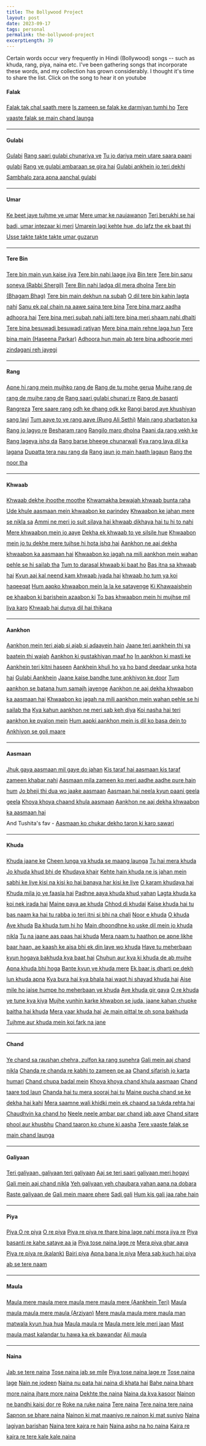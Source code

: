 ```yaml
---
title: The Bollywood Project
layout: post
date: 2023-09-17
tags: personal
permalink: the-bollywood-project
excerptLength: 39
---
```


Certain words occur very frequently in Hindi (Bollywood) songs -- such as khuda, rang, piya, naina etc. I've been gathering songs that incorporate these words, and my collection has grown considerably. I thought it's time to share the list. Click on the song to hear it on youtube

#### Falak
<div style="line-height: 2;">
	<a class="a-class-blue" href="https://youtu.be/vr8RaNuWjWc?si=lPhE01_1E3iKDSwx&t=52">Falak tak chal saath mere</a>
	<a class="a-class-green" href="https://youtu.be/Jpq9tm0gnTM?si=jH0E_I2Fuu3YAkA_&t=36">Is zameen se falak ke darmiyan tumhi ho</a>
	<a class="a-class-yellow" href="https://youtu.be/X7WXHhokylc?si=psOMkN1RbZXz2DeO&t=13">Tere vaaste falak se main chand launga</a>
</div>
<hr>


#### Gulabi
<div style="line-height: 2;">
	<a class="a-class-yellow" href="https://youtu.be/E4ZJxhyAaH8?si=gmsTWuwGLgaVUWJ3&t=15">Gulabi</a>
	<a class="a-class-red" href="https://youtu.be/bSAlE_WgHxY?si=zSPdDeGELf9t7c_V&t=20">Rang saari gulabi chunariya ve</a>
	<a class="a-class-blue" href="https://youtu.be/60vIVA5AZ9M?si=NpkFW_hjgtoBpUWl&t=150">Tu jo dariya mein utare saara paani gulabi</a>
	<a class="a-class-green" href="https://youtu.be/1ml5HrQrdQI?si=UPCkq1uF_IGAXeNf&t=103">Rang ye gulabi ambaraan se gira hai</a>
	<a class="a-class-yellow" href="https://youtu.be/hgi2MYAFgE8?si=pHilpjKF4QkHbuh3&t=27">Gulabi ankhein jo teri dekhi</a>
	<a class="a-class-red" href="https://youtu.be/_Q3kxtFyhBU?si=Tfgjb3NkADxxkZUZ&t=24">Sambhalo zara apna aanchal gulabi</a>
</div>
<hr>

#### Umar
<div style="line-height: 2;">
	<a class="a-class-red" href="https://youtu.be/BTRPBiE_1lA?si=Xwa8s_RXPSrCWmxf&t=109">Ke beet jaye tujhme ye umar</a>
	<a class="a-class-green" href="https://youtu.be/CYCoNpxWWzk?si=e6PNW97WmKC0N4_g&t=97">Mere umar ke naujawanon</a>
	<a class="a-class-yellow" href="https://youtu.be/vdbP_3o73qI?si=1pbWHAJfAF61fA0-&t=155">Teri berukhi se hai badi, umar intezaar ki meri</a>
	<a class="a-class-blue" href="https://youtu.be/jXwg9l9D51A?si=wsdDfZW8idIA5Kiv&t=293">Umarein lagi kehte hue, do lafz the ek baat thi</a>
	<a class="a-class-red" href="https://youtu.be/ycS5PagXvhQ?si=OIuuFkDu23sa_eIT&t=208">Usse takte takte takte umar guzarun</a>
</div>
<hr>

#### Tere Bin
<div style="line-height: 2;">
	<a class="a-class-blue" href="https://youtu.be/yIrU21hoHys?si=BcdEp_8KDqKslG52&t=29">Tere bin main yun kaise jiya</a>
	<a class="a-class-red" href="https://youtu.be/ODp3B_pQD48?si=BegVLbNaRQoLbLw9&t=118">Tere bin nahi laage jiya</a>
	<a class="a-class-green" href="https://youtu.be/JPZxMhZ4KDw?si=EEW8MBINBVZ7sdap&t=35">Bin tere</a>
	<a class="a-class-yellow" href="https://youtu.be/_trU-Wt9ucI?si=LAUffnA6B_ppDuBl&t=22">Tere bin sanu soneya (Rabbi Shergil)</a>
	<a class="a-class-blue" href="https://youtu.be/aeNq_hB9TXI?si=4DC0Mme9Aft0LVva&t=82">Tere Bin nahi ladga dil mera dholna</a>
	<a class="a-class-red" href="https://youtu.be/hYJCJ_cTg_4?si=K-EPD-rtY2p_BLxB&t=23">Tere bin (Bhagam Bhag)</a>
	<a class="a-class-green" href="https://youtu.be/dSD8XZVBO1M?si=Up7D6FfVCDezGeWW&t=36">Tere bin main dekhun na subah</a>
	<a class="a-class-yellow" href="https://youtu.be/9wI3UXRYW-s?si=8lo4wjG4OQboDGNG&t=58">O dil tere bin kahin lagta nahi</a>
	<a class="a-class-blue" href="https://youtu.be/z_EHzFmAivg?si=zEn6XEXjwKkiKcz6&t=30">Sanu ek pal chain na aawe sajna tere bina</a>
	<a class="a-class-red" href="https://youtu.be/C_5CrB3GpDk?si=7QGnBWCDqfVf1lys&t=15">Tere bina marz aadha adhoora hai</a>
	<a class="a-class-green" href="https://youtu.be/mK-XfCnttkE?si=75MM6B3k1WVfIG4J&t=112">Tere bina meri subah nahi jalti tere bina meri shaam nahi dhalti</a>
	<a class="a-class-yellow" href="https://youtu.be/RMd2hXlVEQg?si=7uWln_ET91L7eUbp&t=26">Tere bina besuwadi besuwadi ratiyan</a>
	<a class="a-class-blue" href="https://youtu.be/uqF-Rt8tcpg?si=dGoMPRX1mXdY3-B0&t=28">Mere bina main rehne laga hun</a>
	<a class="a-class-red" href="https://youtu.be/sL_a7FSV7Ns?si=_qRdCC0_D3qTCOpo&t=50">Tere bina main (Haseena Parkar)</a>
	<a class="a-class-green" href="https://youtu.be/Jv2Z9KJgYjU?si=gmoD5c-JKjTi4uB1&t=142">Adhoora hun main ab tere bina adhoorie meri zindagani reh jayegi</a>
</div>
<hr>

#### Rang
<div style="line-height: 2;">
	<a class="a-class-red" href="https://youtu.be/5idNBcKDtvA?si=q1UjlN2kEMpztgB2&t=79">Apne hi rang mein mujhko rang de</a>
	<a class="a-class-green" href="https://youtu.be/AEIVhBS6baE?si=FVgu6t0gojFiRpcm&t=65">Rang de tu mohe gerua</a>
	<a class="a-class-yellow" href="https://youtu.be/-Ek-1LyYhfY?si=UN8UxyVZNBPeByEe&t=19">Mujhe rang de rang de mujhe rang de</a>
	<a class="a-class-blue" href="https://youtu.be/bSAlE_WgHxY?si=0qLPx0uPsPDrEKbs&t=12">Rang saari gulabi chunari re</a>
	<a class="a-class-red" href="https://youtu.be/c769V25pX08?si=nrIPvGS16ZALH55l&t=87">Rang de basanti</a>
	<a class="a-class-green" href="https://youtu.be/KDgv9_49n6I?si=42xfYt4wclxwIuXQ&t=24">Rangreza</a>
	<a class="a-class-yellow" href="https://youtu.be/x48o6NJVsBM?si=sZ7XMeEevLVIhwkH&t=29">Tere saare rang odh ke dhang odk ke</a>
	<a class="a-class-blue" href="https://youtu.be/dlz09a-pyPE?si=oTYHm3lr8Ucek_c1">Rangi barod aye khushiyan sang layi</a>
	<a class="a-class-red" href="https://youtu.be/-r_uGMbkRAg?si=bOzNhpAbDKdxsOHV&t=145">Tum aaye to ye rang aaye (Rung Ali Sethi)</a>
	<a class="a-class-green" href="https://youtu.be/aKdqQ5BC_S4?si=nsLdZocHR1sSQoOB&t=33">Main rang sharbaton ka</a>
	<a class="a-class-yellow" href="https://youtu.be/XrCoN0EnWvA?si=f4zkAd-rIclop0Oe&t=76">Rang jo lagyo re</a>
	<a class="a-class-blue" href="https://youtu.be/huxhqphtDrM?si=_uXnTITxeVLdTQ-W&t=48">Besharam rang</a>
	<a class="a-class-red" href="https://youtu.be/2bp7zdzWj3Y?si=D0fPvz-Q4Ry0bVbW&t=1">Rangilo maro dholna</a>
	<a class="a-class-green" href="https://youtu.be/_hRnWA0A20E?si=g1-dEXJVKRphs_t2&t=26">Paani da rang vekh ke</a>
	<a class="a-class-yellow" href="https://youtu.be/Qg-jcTYM5DQ?si=3KD_J8hmwCFxzHaF&t=62">Rang lageya ishq da</a>
	<a class="a-class-blue" href="https://youtu.be/Jf92MOkrbEw?si=dOYVoY7R7DoWfoYW&t=54">Rang barse bheege chunarwali</a>
	<a class="a-class-red" href="https://youtu.be/vc-KxBjIbgI?si=YzSjq-IlVnaUpHGG&t=49">Kya rang laya dil ka lagana</a>
	<a class="a-class-green" href="https://youtu.be/W2mjfazc9eM?si=PyAKzADWdtWFXkSr&t=80">Dupatta tera nau rang da</a>
	<a class="a-class-yellow" href="https://youtu.be/BddP6PYo2gs?si=d4ZIAKcbHlwa5KaX&t=53">Rang jaun jo main haath lagaun</a>
	<a class="a-class-blue" href="https://youtu.be/f3FFOBrMmdg?si=hlXjQxMa55XzezYs&t=68">Rang the noor tha</a>
</div>
<hr>

#### Khwaab
<div style="line-height: 2;">
	<a class="a-class-green" href="https://youtu.be/kCQ6zaHDXj4?si=Bv73JtlA35j_taIT&t=2">Khwaab dekhe jhoothe moothe</a>
	<a class="a-class-yellow" href="https://youtu.be/dTu5dTEzVM4?si=mqC9SH-68JqeUa10&t=17">Khwamakha bewajah khwaab bunta raha</a>
	<a class="a-class-blue" href="https://youtu.be/R0XjwtP_iTY?si=zV0YssEuiCeu2WXX&t=13">Ude khule aasmaan mein khwaabon ke parindey</a>
	<a class="a-class-red" href="https://youtu.be/EHelINfImh8?si=B44i3PQnET2NpkMc&t=12">Khwaabon ke jahan mere se nikla sa</a>
	<a class="a-class-green" href="https://youtu.be/wHD6z0vuWiM?si=8vWJ5Cjao50KB7Mq&t=25">Ammi ne meri jo suit silaya hai khwaab dikhaya hai tu hi to nahi</a>
	<a class="a-class-yellow" href="https://youtu.be/Zxgvob1Ew0c?si=DWhXpYZjA4CdhdmQ&t=125">Mere khwaabon mein jo aaye</a>
	<a class="a-class-blue" href="https://youtu.be/7dO_MS9tZ5E?si=8sXIL7P6Ff75LhrX&t=54">Dekha ek khwaab to ye silsile hue</a>
	<a class="a-class-red" href="https://youtu.be/ioj6YBaSAyE?si=wxGt6y7AEgn3dvmI&t=123">Khwaabon mein jo tu dekhe mere tujhse hi hota ishq hai</a>
	<a class="a-class-green" href="https://youtu.be/hJBHSmyqv0Y?si=z2QYjeFlNZE3UBY2&t=219">Aankhon ne aaj dekha khwaabon ka aasmaan hai</a>
	<a class="a-class-yellow" href="https://youtu.be/jh66Pjtqr4k?si=bV3HxGOgkxhzHCit&t=208">Khwaabon ko jagah na mili aankhon mein wahan pehle se hi sailab tha</a>
	<a class="a-class-blue" href="https://youtu.be/uCMYzolEbO0?si=xxPeUlRGNlO_6-T9&t=8">Tum to darasal khwaab ki baat ho</a>
	<a class="a-class-red" href="https://youtu.be/q_WvU9J1nXw?si=ddd98ALFzfBz4A38&t=50">Bas itna sa khwaab hai</a>
	<a class="a-class-green" href="https://youtu.be/Gg6NMU4ivXM?si=OeFr2wGNDeqKfgj1&t=39">Kyun aaj kal neend kam khwaab jyada hai</a>
	<a class="a-class-yellow" href="https://youtu.be/xj5ru2vdhfI?si=f8i1SOFIc5F3DYyq&t=9">khwaab ho tum ya koi haqeeqat</a>
	<a class="a-class-blue" href="https://youtu.be/vBTcsTd2kF0?si=YB850lbAsazocgLu&t=127">Hum aapko khwaabon mein la la ke satayenge</a>
	<a class="a-class-red" href="https://youtu.be/0Np37l4ykRE?si=BJL19MhYqQ2CgWoI&t=30">Ki Khawaaishein pe khaabon ki barishein azaabon ki</a>
	<a class="a-class-green" href="https://youtu.be/QxddU3sjVRY?si=5U9v9vItDIo5t31w&t=27">To bas khwaabon mein hi mujhse mil liya karo</a>
	<a class="a-class-yellow" href="https://youtu.be/A6HSbFUeFFE?si=_prYwA16MRbdPxHx&t=133">Khwaab hai dunya dil hai thikana</a>
</div>
<hr>

#### Aankhon
<div style="line-height: 2;">
	<a class="a-class-yellow" href="https://youtu.be/7KKVb0_IdD4?si=DbyvXT_qr2Vlm2p_&t=15">Aankhon mein teri ajab si ajab si adaayein hain</a>
	<a class="a-class-blue" href="https://youtu.be/P8PWN1OmZOA?si=S-RfaO6X1qLaibzH&t=120">Jaane teri aankhein thi ya baatein thi wajah</a>
	<a class="a-class-red" href="https://youtu.be/7k5gM4ClRRo?si=5SSYqnserPafnDgU&t=34">Aankhon ki gustakhiyan maaf ho</a>
	<a class="a-class-green" href="https://youtu.be/yjYE41bYnUM?si=9KEXbjHotVw3FQ8d&t=42">In aankhon ki masti ke</a>
	<a class="a-class-yellow" href="https://youtu.be/JVlXn22VzaI?si=QGNAThO7Wv5X2T9L&t=28">Aankhein teri kitni haseen</a>
	<a class="a-class-blue" href="https://youtu.be/eM8Mjuq4MwQ?si=IgR_wk5oh76wlwN3&t=45">Aankhein khuli ho ya ho band deedaar unka hota hai</a>
	<a class="a-class-red" href="https://youtu.be/I5t894l5b1w?si=vBhsN3tGtcLvxnTH&t=47">Gulabi Aankhein</a>
	<a class="a-class-green" href="https://youtu.be/kw4tT7SCmaY?si=8Ak-Ito161UQIxv9&t=160">Jaane kaise bandhe tune ankhiyon ke door</a>
	<a class="a-class-yellow" href="https://youtu.be/2vKMY75kvjI?si=Lzp3mNFx4iphnQ3V&t=22">Tum aankhon se batana hum samajh jayenge</a>
	<a class="a-class-blue" href="https://youtu.be/hJBHSmyqv0Y?si=z2QYjeFlNZE3UBY2&t=219">Aankhon ne aaj dekha khwaabon ka aasmaan hai</a>
	<a class="a-class-red" href="https://youtu.be/jh66Pjtqr4k?si=bV3HxGOgkxhzHCit&t=208">Khwaabon ko jagah na mili aankhon mein wahan pehle se hi sailab tha</a>
	<a class="a-class-green" href="https://youtu.be/Qg-jcTYM5DQ?si=2ZqukZj6E6X_dG2X&t=27">Kya kahun aankhon ne meri sab keh diya</a>
	<a class="a-class-yellow" href="https://youtu.be/Gg6NMU4ivXM?si=u9nUrJbxEL6tX7FS&t=197">Koi nasha hai teri aankhon ke pyalon mein</a>
	<a class="a-class-blue" href="https://youtu.be/vBTcsTd2kF0?si=_a_7-lcUDJ5_P08O&t=29">Hum aapki aankhon mein is dil ko basa dein to</a>
	<a class="a-class-red" href="https://youtu.be/rY_0SOlmrdY?si=KqbljutyItEvruvJ&t=47">Ankhiyon se goli maare</a>
</div>
<hr>

#### Aasmaan
<div style="line-height: 2;">
	<a class="a-class-blue" href="https://youtu.be/tGTmop4JZWc?si=y0rXXyqF066yCZYv&t=313">Jhuk gaya aasmaan mil gaye do jahan</a>
	<a class="a-class-red" href="https://youtu.be/eIjFX9fVgv0?si=TnRT3dHY5JZTIC25&t=17">Kis taraf hai aasmaan kis taraf zameen khabar nahi</a>
	<a class="a-class-green" href="https://youtu.be/zFdi834FiZ4?si=SJunD4_lZLTbk0y0&t=168">Aasmaan mila zameen ko meri aadhe aadhe pure hain hum</a>
	<a class="a-class-yellow" href="https://youtu.be/j3BiIJKBlYE?si=-CWzqFi23gOpVqRi&t=68">Jo bheji thi dua wo jaake aasmaan</a>
	<a class="a-class-blue" href="https://youtu.be/COgxQbjzbEk?si=Vye7wvNObWOxQVlU&t=42">Aasmaan hai neela kyun paani geela geela</a>
	<a class="a-class-red" href="https://youtu.be/EsENO8IjmoY?si=8ox70IURqjfg-Phm&t=11">Khoya khoya chaand khula aasmaan</a>
	<a class="a-class-green" href="https://youtu.be/hJBHSmyqv0Y?si=z2QYjeFlNZE3UBY2&t=219">Aankhon ne aaj dekha khwaabon ka aasmaan hai</a>
	<br>
	And Tushita's fav - <a class="a-class-yellow" href="https://youtu.be/hWrSTieqWTA?si=GeyQwX8lyPgfZTF9&t=23">Aasmaan ko chukar dekho taron ki karo sawari</a> 
</div>
<hr>

#### Khuda
<div style="line-height: 2;">
	<a class="a-class-red" href="https://youtu.be/cmMiyZaSELo?si=iRQmY3cLQbCMSBOk&t=59">Khuda jaane ke</a>
	<a class="a-class-green" href="https://youtu.be/Qdz5n1Xe5Qo?si=SA9yflmQKJlowAhu&t=35">Cheen lunga ya khuda se maang launga</a>
	<a class="a-class-yellow" href="https://youtu.be/IMlcwOK5CLI?si=Y1D7er_G6v8a6E8f&t=43">Tu hai mera khuda</a>
	<a class="a-class-blue" href="https://youtu.be/BBAyRBTfsOU?si=KVEkSnumhwkvg3FB&t=51">Jo khuda khud bhi de</a>
	<a class="a-class-red" href="https://youtu.be/jq69R33z4hU?si=dfTEgGXXFx5WBmOy&t=72">Khudaya khair</a>
	<a class="a-class-green" href="https://youtu.be/eXnD5r9JfbI?si=-JRQFLbPSs4Y6DEW&t=40">Kehte hain khuda ne is jahan mein sabhi ke liye kisi na kisi ko hai banaya har kisi ke liye</a>
	<a class="a-class-yellow" href="https://youtu.be/gIOea2pgfIo?si=yk24TASSDr1aTHSt&t=53">O karam khudaya hai</a>
	<a class="a-class-blue" href="https://youtu.be/Gh5wHtqW9Ek?si=H3T5dLN60xbNKfNh&t=120">Khuda mila jo ye faasla hai</a>
	<a class="a-class-red" href="https://youtu.be/_F8O3uVkScE?si=QnLdWO9SQg-fajme&t=333">Padhne aaya khuda khud yahan</a>
	<a class="a-class-green" href="https://youtu.be/Gg6NMU4ivXM?si=QElf5_tEpQhnE4fP&t=43">Lagta khuda ka koi nek irada hai</a>
	<a class="a-class-yellow" href="">Maine paya ae khuda</a>
	<a class="a-class-blue" href="https://youtu.be/AlvUuGJccKs?si=dtV8OnX-o6CNeFcm&t=57">Chhod di khudai</a>
	<a class="a-class-red" href="https://youtu.be/YSWMbwQuWAY?si=0xeShg6qIqxATWzG&t=192">Kaise khuda hai tu bas naam ka hai tu rabba jo teri itni si bhi na chali</a>
	<a class="a-class-green" href="https://youtu.be/JJ5r5Z6G2Zo?si=1dqgq26dFxVYdZyB&t=105">Noor e khuda</a>
	<a class="a-class-yellow" href="https://youtu.be/ZwrcuypKZTM?si=D3IO1HuWGZXdYBmK&t=78">O khuda</a>
	<a class="a-class-blue" href="https://youtu.be/T-g39o0rDos?si=aemtllZXHutEzOnv&t=2">Aye khuda</a>
	<a class="a-class-red" href="https://youtu.be/PP7WOMnT288?si=WavsfzPsLhdLNo52&t=40">Ba khuda tum hi ho</a>
	<a class="a-class-green" href="https://youtu.be/zI2zbGfvE7w?si=NOsTXBUR4Y3bI579&t=119">Main dhoondhne ko uske dil mein jo khuda nikla</a>
	<a class="a-class-yellow" href="https://youtu.be/jAUSF4_ygJg?si=ao62mY-wT9r6vdq1&t=53">Tu na jaane aas paas hai khuda</a>
	<a class="a-class-blue" href="https://youtu.be/yBa3FVQKAvY?si=dH_fAn9-Qj5poqz_&t=35">Mera naam tu haathon pe apne likhe baar haan, ae kaash ke aisa bhi ek din laye wo khuda</a>
	<a class="a-class-red" href="https://youtu.be/DmsOinqrPvQ?si=yfuHy9RvzD9ccEEK&t=120">Haye tu meherbaan kyun hogaya bakhuda kya baat hai</a>
	<a class="a-class-green" href="https://youtu.be/a6cJAFFQn_I?si=xoLEOe8cycygO2en&t=116">Chuhun aur kya ki khuda de ab mujhe</a>
	<a class="a-class-yellow" href="https://youtu.be/1o_brS03A5A?si=M2FyCDDj3BAMgv1J&t=122">Apna khuda bhi hoga</a>
	<a class="a-class-blue" href="https://youtu.be/VOLKJJvfAbg?si=ctWF8NRuxBk-YpBe&t=153">Bante kyun ye khuda mere</a>
	<a class="a-class-red" href="https://youtu.be/bYzENrdZasg?si=ItKjC5dlEzs6QeHb&t=71">Ek baar is dharti pe dekh lun khuda apna</a>
	<a class="a-class-green" href="https://youtu.be/OTYtQKm8O9E?si=lrHy-El_pMEvaUlq&t=154">Kya bura hai kya bhala hai waqt hi shayad khuda hai</a>
	<a class="a-class-yellow" href="https://youtu.be/u-FaTNxrWhw?si=vyQ1e40Lifq3SBZB&t=228">Aise mile ho jaise humpe ho meherbaan ye khuda</a>
	<a class="a-class-blue" href="https://youtu.be/HGfc06RZyjQ?si=73apVBgWcPGwl-L8&t=43">Aye khuda gir gaya</a>
	<a class="a-class-red" href="https://youtu.be/5zBwghETKco?si=S43GGT_0PkAdnlqy">O re khuda ye tune kya kiya</a>
	<a class="a-class-green" href="https://youtu.be/lN1m7zLBbSU?si=w4Yo-2EOKaARdriI&t=13">Mujhe yunhin karke khwabon se juda, jaane kahan chupke baitha hai khuda</a>
	<a class="a-class-yellow" href="https://youtu.be/ycS5PagXvhQ?si=OmAdR-BdbP--Xt08&t=108">Mera yaar khuda hai</a>
	<a class="a-class-blue" href="https://youtu.be/0Iu5kQi8lns?si=MhEvAtrHoViKCT58&t=51">Je main pittal te oh sona bakhuda</a>
	<a class="a-class-red" href="https://youtu.be/Itntw6h2yEA?si=l_gk9aQ40RvfgTUe&t=72">Tujhme aur khuda mein koi fark na jane</a>
</div>
<hr>

#### Chand
<div style="line-height: 2;">
	<a class="a-class-blue" href="https://youtu.be/VueN49P7JyU?si=Yeo8IGQtwMjsL3Iq&t=11">Ye chand sa raushan chehra, zulfon ka rang sunehra</a>
	<a class="a-class-red" href="https://youtu.be/SOYFHUTZ-kw?si=wqGlour9eagg_Lyc&t=18">Gali mein aaj chand nikla</a>
	<a class="a-class-green" href="https://youtu.be/Sg1aIfA1bIM?si=kdURgFN0qRj_nmkW&t=43">Chanda re chanda re kabhi to zameen pe aa</a>
	<a class="a-class-yellow" href="https://youtu.be/zWEOx7TSM6I?si=DULCSO6g0LhoONF4&t=62">Chand sifarish jo karta humari</a>
	<a class="a-class-blue" href="https://youtu.be/9a6UaCBEV6o?si=6l96n32t2hFLkPm7&t=47">Chand chupa badal mein</a>
	<a class="a-class-red" href="https://youtu.be/EsENO8IjmoY?si=DnwkRvxvfSfx1eGx&t=11">Khoya khoya chand khula aasmaan</a>
	<a class="a-class-green" href="https://youtu.be/DIAcdeG70IE?si=3Sw3VZiDQmMjywXu&t=41">Chand taare tod laun</a>
	<a class="a-class-yellow" href="https://youtu.be/MXSEr_hg7iE?si=kugTdir_uQMuSFHq&t=17">Chanda hai tu mera sooraj hai tu</a>
	<a class="a-class-blue" href="https://youtu.be/lq5T-4gn4YA?si=gZ3TW46URN-ru7eU&t=33">Maine pucha chand se ke dekha hai kahi</a>
	<a class="a-class-red" href="https://youtu.be/S0WPSYFm7iE?si=GD_NKkbbs2CyqdHQ&t=27">Mera saamne wali khidki mein ek chaand sa tukda rehta hai</a>
	<a class="a-class-green" href="https://youtu.be/uAsM_D5oO9c?si=01KUK5Na-9xKzTm_&t=20">Chaudhvin ka chand ho</a>
	<a class="a-class-yellow" href="https://youtu.be/sXdG1SbRd3A?si=XipQG7h6HsQJyXow&t=8">Neele neele ambar par chand jab aaye</a>
	<a class="a-class-blue" href="https://youtu.be/ymHazb9lJ_I?si=z7LLMRjbjiAZnmWh&t=40">Chand sitare phool aur khusbhu</a>
	<a class="a-class-red" href="https://youtu.be/Wk9GL7zvU24?si=cO2qJVe7IChlPSrw&t=48">Chand taaron ko chune ki aasha</a>
	<a class="a-class-green" href="https://youtu.be/X7WXHhokylc?si=fHkIn8W0GkdjMp3b&t=13">Tere vaaste falak se main chand launga</a>
</div>
<hr>

#### Galiyaan
<div style="line-height: 2;">
	<a class="a-class-yellow" href="https://youtu.be/FxAG_11PzCk?si=0mw1ByrWSRbNhpk6&t=76">Teri galiyaan, galiyaan teri galiyaan</a>
	<a class="a-class-blue" href="https://youtu.be/NFsEqOBG51M?si=MkCGlZNpdJYsQHHs&t=42">Aaj se teri saari galiyaan meri hogayi</a>
	<a class="a-class-red" href="https://youtu.be/SOYFHUTZ-kw?si=wqGlour9eagg_Lyc&t=18">Gali mein aaj chand nikla</a>
	<a class="a-class-green" href="https://youtu.be/KiB5pL6ZyyU?si=iL_7PGCfKdlrDtKa&t=50">Yeh galiyaan yeh chaubara yahan aana na dobara</a>
	<a class="a-class-yellow" href="https://youtu.be/ZAkEqvePzGg?si=qC2E8DGNVeVYl2Ue&t=144">Raste galiyaan de</a>
	<a class="a-class-blue" href="https://youtu.be/oMesPehN_Do?si=vbor1BJK5bs7jFS5&t=12">Gali mein maare phere</a>
	<a class="a-class-red" href="https://youtu.be/cU3IO6Am65o?si=w2ErkzVTI_pKIiih&t=19">Sadi gali</a>
	<a class="a-class-green" href="https://youtu.be/apyjqhAf4JQ?si=QC7kXpMPXMxU4-zS&t=28">Hum kis gali jaa rahe hain</a>
</div>
<hr>

#### Piya
<div style="line-height: 2;">
	<a class="a-class-green" href="https://youtu.be/u-FaTNxrWhw?si=I2K2yFeiQW9e5nzk&t=95">Piya O re piya</a>
	<a class="a-class-yellow" href="https://youtu.be/iv7lcUkFVSc?si=syYTd2z_Egs2rwTb&t=24">O re piya</a>
	<a class="a-class-blue" href="https://youtu.be/6BmS-qphjko?si=2MPTOKprWEzNRH9U&t=58">Piya re piya re thare bina lage nahi mora jiya re</a>
	<a class="a-class-red" href="https://youtu.be/XFT2niDEy28?si=Dta6l-nQeDssFjum&t=89">Piya basanti re kahe sataye aa ja</a>
	<a class="a-class-green" href="https://youtu.be/_lgACMqCpus?si=53Q5Ninf0W3SwH6e&t=12">Piya tose naina lage re</a>
	<a class="a-class-yellow" href="https://youtu.be/AYkauRYrwiw?si=3LJPJsJKj-krRaEu&t=86">Mera piya ghar aaya</a>
	<a class="a-class-blue" href="kalank">Piya re piya re (kalank)</a>
	<a class="a-class-red" href="https://youtu.be/8YI-JKIwFYM?si=x4yzcWqo8u1UpMQ7&t=24">Bairi piya</a>
	<a class="a-class-green" href="https://youtu.be/ElZfdU54Cp8?si=ms6y1mke1vcJDitd&t=56">Apna bana le piya</a>
	<a class="a-class-yellow" href="https://youtu.be/kw4tT7SCmaY?si=6iiVadLSHNAaAYiE&t=176">Mera sab kuch hai piya ab se tere naam</a>
</div>
<hr>

#### Maula
<div style="line-height: 2;">
	<a class="a-class-blue" href="aankhein teri">Maula mere maula mere maula mere maula mere (Aankhein Teri)</a>
	<a class="a-class-red" href="https://youtu.be/JA09HEGTzCU?si=JIGE4dIzO38YDOde&t=42">Maula maula maula mere maula (Arziyan)</a>
	<a class="a-class-green" href="https://youtu.be/eIjFX9fVgv0?si=RDI6LbD2vFHd8Z9s&t=48">Mere maula maula mere maula man matwala kyun hua hua</a>
	<a class="a-class-yellow" href="https://youtu.be/IMlcwOK5CLI?si=kPvXunHV91pPiBvi&t=53">Maula maula re</a>
	<a class="a-class-blue" href="https://youtu.be/90hNT7UYlZA?si=T-a1T6G8bkjlPSkA&t=67">Maula mere lele meri jaan</a>
	<a class="a-class-red" href="https://youtu.be/jHNNMj5bNQw?si=qAngoIChM8f1eGVA&t=174">Mast maula mast kalandar tu hawa ka ek bawandar</a>
	<a class="a-class-green" href="https://youtu.be/_w83EIcjjlg?si=TldleptYBlQoGjwz&t=210">Ali maula</a>
</div>
<hr>

#### Naina
<div style="line-height: 2;">
	<a class="a-class-green" href="https://youtu.be/Ivmkmf-U-x4?si=Fh4tPK4t9T7a6OOL&t=26">Jab se tere naina</a>
	<a class="a-class-yellow" href="https://youtu.be/0trVNbS8ftg?si=_CtyNCkduwNIH8Ub&t=54">Tose naina jab se mile</a>
	<a class="a-class-blue" href="https://youtu.be/_lgACMqCpus?si=53Q5Ninf0W3SwH6e&t=12">Piya tose naina lage re</a>
	<a class="a-class-red" href="https://youtu.be/fXeIK4xbXgs?si=ooHTQ1g1dHE5R8Ek&t=54">Tose naina lage</a>
	<a class="a-class-green" href="https://youtu.be/VCTr8f4878M?si=2-OYwTTMxAk88H14&t=80">Nain ne jodeen</a>
	<a class="a-class-yellow" href="https://youtu.be/9IzaWBsUhCU?si=-rEkdp5aS3d-9SDC&t=10">Naina nu pata hai naina di khata hai</a>
	<a class="a-class-blue" href="https://youtu.be/g3P4a0polMY?si=GVS75oKmHeX66HGE&t=84">Bahe naina bhare more naina jhare more naina</a>
	<a class="a-class-red" href="https://youtu.be/yXbeYaVQ8JY?si=uauV4oZ7m7dh0uws&t=31">Dekhte the naina</a>
	<a class="a-class-green" href="https://youtu.be/zdXiSlRrgWQ?si=yESKDBFMsM7IpTb-&t=74">Naina da kya kasoor</a>
	<a class="a-class-yellow" href="https://youtu.be/Y9ozt29tzgs?si=V6wozqmcUJX4nPk0&t=59">Nainon ne bandhi kaisi dor re</a>
	<a class="a-class-blue" href="https://youtu.be/HyLCgkQtluw?si=aq6WWKECoYXiwtl2&t=71">Roke na ruke naina</a>
	<a class="a-class-red" href="https://youtu.be/GYgnPrmbxH4?si=0TUCIP2NZr7irH0e&t=7">Tere naina</a>
	<a class="a-class-green" href="https://youtu.be/qYjPxdLIuk0?si=_h_4Nkotc8C14uYF&t=31">Tere naina tere naina</a>
	<a class="a-class-yellow" href="https://youtu.be/UfNjLCD-WVM?si=VtmMw8wbQB8vvuX1&t=50">Sapnon se bhare naina</a>
	<a class="a-class-blue" href="https://youtu.be/qG7Kms_YA5Q?si=dzb2CFsI7qMGDG8u&t=16">Nainon ki mat maaniyo re nainon ki mat suniyo</a>
	<a class="a-class-red" href="https://youtu.be/-Hb2DeHvvEg?si=zZL8Z5CVvYxRn35o&t=9">Naina lagiyan barishan</a>
	<a class="a-class-green" href="https://youtu.be/WPwTPhFMm3k?si=zCLrx1zCaoZCaA9P&t=118">Naina tere kajra re hain</a>
	<a class="a-class-yellow" href="https://youtu.be/hWJxJhsVWio?si=AlLWJiun1uPZDuoj&t=13">Naina ashq na ho naina</a>
	<a class="a-class-blue" href="https://youtu.be/4dsFQFCvVGU?si=CRCA--SweXibRL6l&t=108">Kajra re kajra re tere kale kale naina</a>
</div>

<script>

	document.addEventListener('DOMContentLoaded', function() { // Ensure the DOM is fully loaded
	    var headings = document.querySelectorAll('h4'); // Select all h4 elements

	    headings.forEach(function(heading) {
	        var nextDiv = heading.nextElementSibling; // Get the next sibling element expected to be a div
	        if (nextDiv && nextDiv.tagName === 'DIV') { // Check if the sibling is a div
	            var links = nextDiv.getElementsByTagName('a'); // Get all 'a' elements within the div
	            var count = links.length; // Count the number of 'a' elements
	            heading.textContent += ` (${count})`; // Update the h4 content with the new count
	        }
	    });
	});

</script>